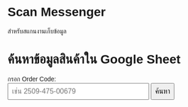 # Scan Messenger
สำหรับสแกนงานเก็บข้อมูล
<!DOCTYPE html>
<html>
<head>
  <meta charset="UTF-8" />
  <title>ค้นหาข้อมูลสินค้า</title>
  <style>
    body { font-family: Arial, sans-serif; margin: 20px; }
    input, button { padding: 8px; font-size: 16px; }
    button { cursor: pointer; }
    #results { margin-top: 20px; white-space: pre-wrap; }
  </style>
</head>
<body>

  <h1>ค้นหาข้อมูลสินค้าใน Google Sheet</h1>

  <label for="orderCode">กรอก Order Code:</label><br/>
  <input type="text" id="orderCode" placeholder="เช่น 2509-475-00679" size="30" />
  <button id="searchBtn">ค้นหา</button>

  <div id="results"></div>

  <script>
    const apiUrl = 'https://script.google.com/macros/s/AKfycbx4r90IvX-QOH-egVjmJQp6ddnv6JpFHkA9PAdvZ0nH8xzDrjPDYBDDj6s1_W1RQHxz/exec';

    document.getElementById('searchBtn').addEventListener('click', async () => {
      const code = document.getElementById('orderCode').value.trim();
      const resultsDiv = document.getElementById('results');
      resultsDiv.textContent = 'กำลังค้นหา...';

      if (!code) {
        resultsDiv.textContent = 'กรุณากรอก Order Code ก่อน';
        return;
      }

      try {
        const response = await fetch(apiUrl);
        const data = await response.json();

        // กรองข้อมูลที่มี Order Code ตรงกับที่กรอก
        const filtered = data.filter(item => item['Order Code'] === code);

        if (filtered.length === 0) {
          resultsDiv.textContent = 'ไม่พบข้อมูลสำหรับ Order Code นี้';
          return;
        }

        // แสดงข้อมูลเป็นข้อความสวยๆ
        let output = `ผลการค้นหา Order Code: ${code}\n\n`;
        filtered.forEach(item => {
          output += `No: ${item['No']}\n`;
          output += `Item Number: ${item['Item Number']}\n`;
          output += `Sokochan Code: ${item['Sokochan Code']}\n`;
          output += `Item Name: ${item['Item Name']}\n`;
          output += `Quantity: ${item['Quantity']}\n`;
          output += '-----------------------\n';
        });

        resultsDiv.textContent = output;

      } catch (error) {
        console.error(error);
        resultsDiv.textContent = 'เกิดข้อผิดพลาดในการโหลดข้อมูล';
      }
    });
  </script>

</body>
</html>
